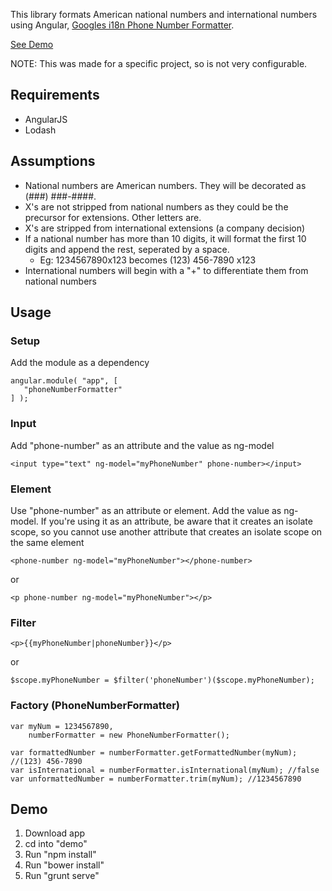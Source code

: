This library formats American national numbers and international numbers using Angular, [Googles i18n Phone Number Formatter](https://github.com/googlei18n/libphonenumber).

[See Demo](http://lposen.github.io/angular-phonenumber-formatter/demo)

NOTE: This was made for a specific project, so is not very configurable.

## Requirements

- AngularJS
- Lodash

## Assumptions
- National numbers are American numbers.  They will be decorated as (###) ###-####.
- X's are not stripped from national numbers as they could be the precursor for extensions.  Other letters are.
- X's are stripped from international extensions (a company decision)
- If a national number has more than 10 digits, it will format the first 10 digits and append the rest, seperated by a space.
  * Eg: 1234567890x123 becomes (123) 456-7890 x123
- International numbers will begin with a "+" to differentiate them from national numbers

## Usage
### Setup
Add the module as a dependency


    angular.module( "app", [
       "phoneNumberFormatter"
    ] );

### Input
Add "phone-number" as an attribute and the value as ng-model


    <input type="text" ng-model="myPhoneNumber" phone-number></input>


### Element
Use "phone-number" as an attribute or element. Add the value as ng-model.
If you're using it as an attribute, be aware that it creates an isolate scope, so you cannot use another attribute that creates an isolate scope on the same element


    <phone-number ng-model="myPhoneNumber"></phone-number>

or

    <p phone-number ng-model="myPhoneNumber"></p>


### Filter

    <p>{{myPhoneNumber|phoneNumber}}</p>
or

    $scope.myPhoneNumber = $filter('phoneNumber')($scope.myPhoneNumber);

### Factory (PhoneNumberFormatter)

    var myNum = 1234567890,
        numberFormatter = new PhoneNumberFormatter();

    var formattedNumber = numberFormatter.getFormattedNumber(myNum); //(123) 456-7890
    var isInternational = numberFormatter.isInternational(myNum); //false
    var unformattedNumber = numberFormatter.trim(myNum); //1234567890



## Demo
1. Download app
2. cd into "demo"
3. Run "npm install"
4. Run "bower install"
5. Run "grunt serve"

